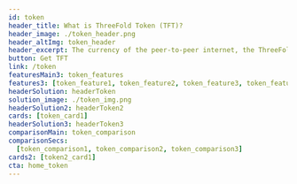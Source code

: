 ```yaml
---
id: token
header_title: What is ThreeFold Token (TFT)? 
header_image: ./token_header.png
header_altImg: token_header
header_excerpt: The currency of the peer-to-peer internet, the ThreeFold Grid. Current value of TFT on ThreeFold Grid = $0.10
button: Get TFT
link: /token
featuresMain3: token_features
features3: [token_feature1, token_feature2, token_feature3, token_feature4, token_feature5, token_feature6]
headerSolution: headerToken
solution_image: ./token_img.png
headerSolution2: headerToken2
cards: [token_card1]
headerSolution3: headerToken3
comparisonMain: token_comparison
comparisonSecs:
  [token_comparison1, token_comparison2, token_comparison3]
cards2: [token2_card1]
cta: home_token
---
```


<!-- howItWorksMain: token_main
howItWorks: [token_sec1, token_sec2, token_sec3]
slides:
  [
    intrinsic_value,
    limited_supply,
    povered_by_stellar,
    token_sustainable,
  ] -->
<!-- signup: signup -->